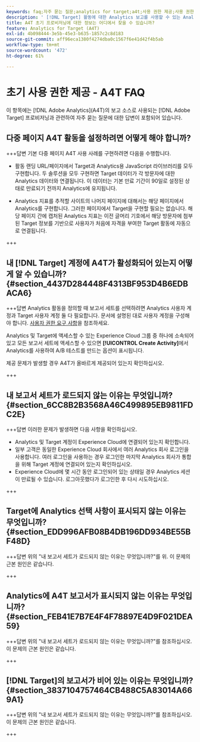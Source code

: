 ```yaml
---
keywords: faq;자주 묻는 질문;analytics for target;a4t;사용 권한 제공;사용 권한 제공;adobe Experience Cloud
description: ' [!DNL Target] 활동에 대한 Analytics 보고를 사용할 수 있는 Analytics for [!DNL Target] (A4T)을(를) 프로비저닝하는 것과 관련하여 자주 묻는 질문에 대한 답변을 찾아보십시오.'
title: A4T 초기 프로비저닝에 대한 정보는 어디에서 찾을 수 있습니까?
feature: Analytics for Target (A4T)
exl-id: 4b098444-3e5b-45e3-b635-1857c2c8d183
source-git-commit: aff96eca1380f4274dba0c1567f6e41d42f4b5ab
workflow-type: tm+mt
source-wordcount: '472'
ht-degree: 61%

---
```


# 초기 사용 권한 제공 - A4T FAQ

이 항목에는 [!DNL Adobe Analytics]&#x200B;(A4T)의 보고 소스로 사용되는 [!DNL Adobe Target] 프로비저닝과 관련하여 자주 묻는 질문에 대한 답변이 포함되어 있습니다.

## 다중 페이지 A4T 활동을 설정하려면 어떻게 해야 합니까?

+++답변
기본 다중 페이지 A4T 사용 사례를 구현하려면 다음을 수행합니다.

* 활동 랜딩 URL/페이지에서 Target과 Analytics용 JavaScript 라이브러리를 모두 구현합니다. 두 솔루션을 모두 구현하면 Target 데이터가 각 방문자에 대한 Analytics 데이터와 연결됩니다. 이 데이터는 기본 만료 기간이 90일로 설정된 상태로 만료되기 전까지 Analytics에 유지됩니다.

* Analytics 지표를 추적할 사이트의 나머지 페이지에 대해서는 해당 페이지에서 Analytics를 구현합니다. 그러한 페이지에서 Target을 구현할 필요는 없습니다. 해당 페이지 간에 캡처된 Analytics 지표는 이전 글머리 기호에서 해당 방문자에 첨부된 Target 정보를 기반으로 사용자가 처음에 자격을 부여한 Target 활동에 자동으로 연결됩니다.

+++

## 내 [!DNL Target] 계정에 A4T가 활성화되어 있는지 어떻게 알 수 있습니까? {#section_4437D284448F4313BF953D4B6EDBACA6}

+++답변
Analytics 활동을 정의할 때 보고서 세트를 선택하려면 Analytics 사용자 계정과 Target 사용자 계정 둘 다 필요합니다. 문서에 설명된 대로 사용자 계정을 구성해야 합니다. [사용자 권한 요구 사항](/help/main/c-integrating-target-with-mac/a4t/account-reqs.md#concept_4BC06CAB00BF46FF9362AFE98656B083)을 참조하세요.

Analytics 및 Target에 액세스할 수 있는 Experience Cloud 그룹 중 하나에 소속되어 있고 모든 보고서 세트에 액세스할 수 있으면 **[!UICONTROL Create Activity]**&#x200B;에서 Analytics를 사용하여 A/B 테스트를 만드는 옵션이 표시됩니다.

제공 문제가 발생할 경우 A4T가 올바르게 제공되어 있는지 확인하십시오.

+++

## 내 보고서 세트가 로드되지 않는 이유는 무엇입니까? {#section_6CC8B2B3568A46C499895EB9811FDC2E}

+++답변
이러한 문제가 발생하면 다음 사항을 확인하십시오.

* Analytics 및 Target 계정이 Experience Cloud에 연결되어 있는지 확인합니다.
* 일부 고객은 동일한 Experience Cloud 회사에서 여러 Analytics 회사 로그인을 사용합니다. 여러 로그인을 사용하는 경우 로그인한 마지막 Analytics 회사가 통합을 위해 Target 계정에 연결되어 있는지 확인하십시오.
* Experience Cloud에 몇 시간 동안 로그인되어 있는 상태일 경우 Analytics 세션이 만료될 수 있습니다. 로그아웃했다가 로그인한 후 다시 시도하십시오.

+++

## Target에 Analytics 선택 사항이 표시되지 않는 이유는 무엇입니까? {#section_EDD996AFB08B4DB196DD934BE55BF48D}

+++답변
위의 &quot;내 보고서 세트가 로드되지 않는 이유는 무엇입니까?&quot;를 위. 이 문제의 근본 원인은 같습니다.

+++

## Analytics에 A4T 보고서가 표시되지 않는 이유는 무엇입니까? {#section_FEB41E7B7E4F4F78897E4D9F021DEA59}

+++답변
위의 &quot;내 보고서 세트가 로드되지 않는 이유는 무엇입니까?&quot;를 참조하십시오. 이 문제의 근본 원인은 같습니다.

+++

## [!DNL Target]의 보고서가 비어 있는 이유는 무엇입니까? {#section_3837104757464CB488C5A83014A669A1}

+++답변
위의 &quot;내 보고서 세트가 로드되지 않는 이유는 무엇입니까?&quot;를 참조하십시오. 이 문제의 근본 원인은 같습니다.

+++
